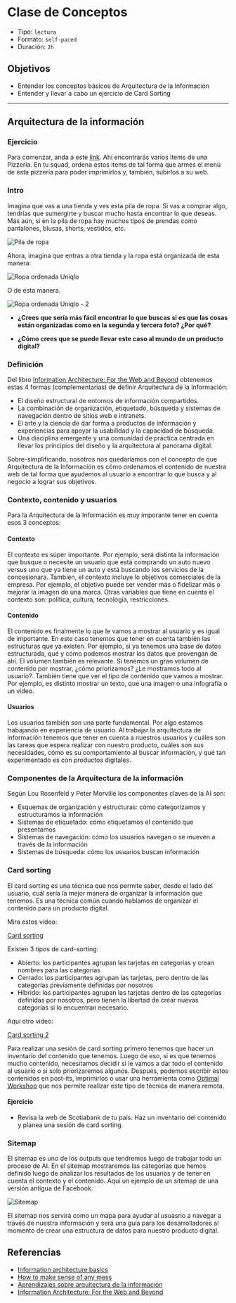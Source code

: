 # Clase de Conceptos

- Tipo: `lectura`
- Formato: `self-paced`
- Duración: `2h`

## Objetivos

- Entender los conceptos básicos de Arquitectura de la Información
- Entender y llevar a cabo un ejercicio de Card Sorting

***

## Arquitectura de la información

### Ejercicio

Para comenzar, anda a este [link](https://docs.google.com/spreadsheets/d/1dALqHwNft1EkFfbeuoOhiC9R_jC0RrwfYdn2sosZyWw/edit?usp=sharing).
Ahí encontrarás varios items de una Pizzería. En tu squad, ordena estos items de
tal forma que armes el menú de esta pizzería para poder imprimirlos y, también,
subirlos a su web.

### Intro

Imagina que vas a una tienda y ves esta pila de ropa. Si vas a comprar algo,
tendrías que sumergirte y buscar mucho hasta encontrar lo que deseas. Más aún,
si en la pila de ropa hay muchos tipos de prendas como pantalones, blusas,
shorts, vestidos, etc.

![Pila de ropa](https://lh3.googleusercontent.com/PCPqvsj2QkC0PZAOw6KdYSzj7QN_Wm-GpkWfUTRjkwCscmHfG1NnJTiycXc3yu7bB7bID2R8HdHVcCWurvdfx19IIBrDh8Iek481U4WpyGFp3YAmLm7NCYcZTqsuYlpmEDIIzJM-QT8)

Ahora, imagina que entras a otra tienda y la ropa está organizada de esta
manera:

![Ropa ordenada Uniqlo](https://lh4.googleusercontent.com/Qcf7Urv949mGj9bCFTCQacINc288JN5IHt_DnNyIe3EfxaHQYLbUA-2C1PSC3lCQR3j42NK_SkmbPOYUyIDtnWN131Ht8GkdEIYfQbKaCOAhiEDdQ7vZ9ZZ2GJmOoJy4YStfTWvDbUI)

O de esta manera.

![Ropa ordenada Uniqlo - 2](https://lh4.googleusercontent.com/aB8MyzTtw5TX-Epf0ILNbwLjuDNgLTveXuK5S0loHmRw_xZbJsxV2khJPYwvVLZGEOXx_fxdKUEi2lNZbROXZPHy3zX_2WOIe4gkYrnJSG_6oL1FopmTo9w6WckaAeYaZT-a4e6VhxE)

- **¿Crees que sería más fácil encontrar lo que buscas si es que las cosas están
  organizadas como en la segunda y tercera foto? ¿Por qué?**

- **¿Cómo crees que se puede llevar este caso al mundo de un producto digital?**

### Definición

Del libro [Information Architecture: For the Web and Beyond](https://www.amazon.com/Information-Architecture-Beyond-Louis-Rosenfeld/dp/1491911689/ref=sr_1_1?ie=UTF8&qid=1519138195&sr=8-1&keywords=information+architecture&dpID=51gpnrSXHHL&preST=_SY291_BO1,204,203,200_QL40_&dpSrc=srch)
obtenemos estas 4 formas (complementarias) de definir Arquitectura de la
Información:

- El diseño estructural de entornos de información compartidos.
- La combinación de organización, etiquetado, búsqueda y sistemas de navegación
  dentro de sitios web e intranets.
- El arte y la ciencia de dar forma a productos de información y experiencias
  para apoyar la usabilidad y la capacidad de búsqueda.
- Una disciplina emergente y una comunidad de práctica centrada en llevar los
  principios del diseño y la arquitectura al panorama digital.

Sobre-simplificando, nosotros nos quedaríamos con el concepto de que
Arquitectura de la Información es cómo ordenamos el contenido de nuestra web
de tal forma que ayudemos al usuario a encontrar lo que busca y al negocio a
lograr sus objetivos.

### Contexto, contenido y usuarios

Para la Arquitectura de la Información es muy imporante tener en cuenta esos
3 conceptos:

#### Contexto

El contexto es súper importante. Por ejemplo, será distinta la información que
busque o necesite un usuario que está comprando un auto nuevo versus uno que
ya tiene un auto y está buscando los servicios de la concesionara. También,
el contexto incluye lo objetivos comerciales de la empresa. Por ejemplo, el
objetivo puede ser vender más o fidelizar más o mejorar la imagen de una marca.
Otras variables que tiene en cuenta el contexto son: política, cultura,
tecnología, restricciones.

#### Contenido

El contenido es finalmente lo que le vamos a mostrar al usuario y es igual de
importante. En este caso tenemos que tener en cuenta también las estructuras
que ya existen. Por ejemplo, si ya tenemos una base de datos estructurada, qué
y cómo podemos mostrar los datos que provengan de ahí. El volumen también es
relevante. Si tenemos un gran volumen de contenido por mostrar, ¿cómo
priorizamos? ¿Le mostramos todo al usuario?. También tiene que ver el tipo de
contenido que vamos a mostrar. Por ejemplo, es distinto mostrar un texto, que
una imagen o una infografía o un video.

#### Usuarios

Los usuarios también son una parte fundamental. Por algo estamos trabajando en
experiencia de usuario. Al trabajar la arquitectura de información tenemos que
tener en cuenta a nuestros usuarios y cuáles son las tareas que espera realizar
con nuestro producto, cuáles son sus necesidades, cómo es su comportamiento
al buscar información, y qué tan experimentado es con productos digitales.

### Componentes de la Arquitectura de la información

Según Lou Rosenfeld y Peter Morville los componentes claves de la AI son:

- Esquemas de organización y estructuras: cómo categorizamos y estructuramos la
  información
- Sistemas de etiquetado: cómo etiquetamos el contenido que presentamos
- Sistemas de navegación: cómo los usuarios navegan o se mueven a través de la
  información
- Sistemas de búsqueda: cómo los usuarios buscan información

### Card sorting

El card sorting es una técnica que nos permite saber, desde el lado del usuario,
cuál sería la mejor manera de organizar la información que tenemos. Es una
técnica común cuando hablamos de organizar el contenido para un producto
digital.

Mira estos video:

[Card sorting](https://youtu.be/TbEfjaE94sU)

Existen 3 tipos de card-sorting:

- Abierto: los participantes agrupan las tarjetas en categorías y crean nombres
  para las categorías
- Cerrado: los participantes agrupan las tarjetas, pero dentro de las categorías
  previamente definidas por nosotros
- Híbrido: los participantes agrupan las tarjetas dentro de las categorías
  definidas por nosotros, pero tienen la libertad de crear nuevas categorías si
  lo encuentran necesario.

Aquí otro video:

[Card sorting 2](https://youtu.be/-icR4aA7j84)

Para realizar una sesión de card sorting primero tenemos que hacer un inventario
del contenido que tenemos. Luego de eso, si es que tenemos mucho contenido,
necesitamos decidir si le vamos a dar todo el contenido al usuario o si solo
priorizaremos algunos. Después, podemos escribir estos contenidos en post-its,
imprimirlos o usar una herramienta como [Optimal Workshop](http://optimalworkshop.com/)
que nos permite realizar este tipo de técnica de manera remota.

#### Ejercicio

- Revisa la web de Scotiabank de tu país. Haz un inventario del contenido y
  planea una sesión de card sorting.

### Sitemap

El sitemap es uno de los outputs que tendremos luego de trabajar todo un proceso
de AI. En el sitemap mostraremos las categorías que hemos definido luego de
analizar los resultados de los usuarios y de tener en cuenta el contexto y el
contenido. Aquí un ejemplo de un sitemap de una versión antigua de Facebook.

![Sitemap](https://lh3.googleusercontent.com/JnIcB_U6TAajcSyP2RJo1WRsGfHuBMxrWwEUMMjsglOa_6R57nxiEIngchCZWDkRkHB6VIfVo1y_4CnHlULAiI9AAFz99OVKFzmSXRwSfw32MDbjony8Y_diWXH_bxNxCEIQx0tYLtY)

El sitemap nos servirá como un mapa para ayudar al usuasrio a navegar a través
de nuestra información y será una guía para los desarrolladores al momento de
crear una estructura de datos para nuestro producto digital.

## Referencias

- [Information architecture basics](https://www.usability.gov/what-and-why/information-architecture.html)
- [How to make sense of any mess](https://vimeo.com/168194951)
- [Aprendizajes sobre arquitectura de la información](http://www.icrossing.com/la/ideas/aprendizajes-del-isa-2015-sobre-arquitectura-de-la-informaci%C3%B3n)
- [Information Architecture: For the Web and Beyond](https://www.amazon.com/Information-Architecture-Beyond-Louis-Rosenfeld/dp/1491911689/ref=sr_1_1?ie=UTF8&qid=1519138195&sr=8-1&keywords=information+architecture&dpID=51gpnrSXHHL&preST=_SY291_BO1,204,203,200_QL40_&dpSrc=srch)
